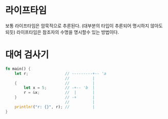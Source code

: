 # 라이프타임 
보통 라이프타임은 암묵적으로 추론된다. (대부분의 타입이 추론되어 명시하지 않아도 되듯)
라이프타임은 참조자의 수명을 명시할수 있는 방법이다.

# 대여 검사기

```rust
fn main() {
    let r;                // ---------+-- 'a
                          //          |
    {                     //          |
        let x = 5;        // -+-- 'b  |
        r = &x;           //  |       |
    }                     // -+       |
                          //          |
    println!("r: {}", r); //          |
} 
```
